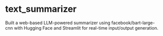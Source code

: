 # text_summarizer
Built a web-based LLM-powered summarizer using facebook/bart-large-cnn with Hugging Face and Streamlit for real-time input/output generation.
